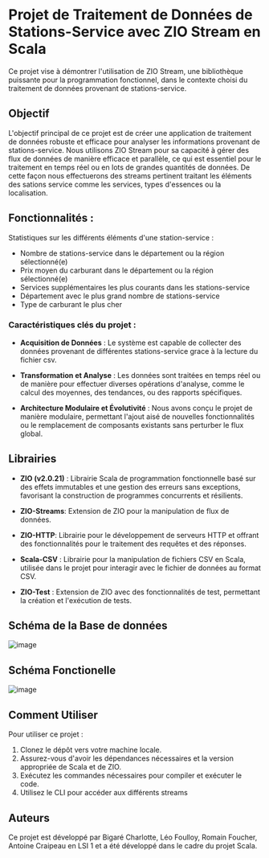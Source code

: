 # Projet de Traitement de Données de Stations-Service avec ZIO Stream en Scala

Ce projet vise à démontrer l'utilisation de ZIO Stream, une bibliothèque puissante pour la programmation fonctionnel, dans le contexte choisi du traitement de données provenant de stations-service.

## Objectif

L'objectif principal de ce projet est de créer une application de traitement de données robuste et efficace pour analyser les informations provenant de stations-service. Nous utilisons ZIO Stream pour sa capacité à gérer des flux de données de manière efficace et parallèle, ce qui est essentiel pour le traitement en temps réel ou en lots de grandes quantités de données.
De cette façon nous effectuerons des streams pertinent traitant les éléments des sations service comme les services, types d'essences ou la localisation.

## Fonctionnalités :

Statistiques sur les différents éléments d'une station-service :

- Nombre de stations-service dans le département ou la région sélectionné(e)
- Prix moyen du carburant dans le département ou la région sélectionné(e)
- Services supplémentaires les plus courants dans les stations-service
- Département avec le plus grand nombre de stations-service
- Type de carburant le plus cher

### Caractéristiques clés du projet :

- **Acquisition de Données** : Le système est capable de collecter des données provenant de différentes stations-service grace à la lecture du fichier csv.

- **Transformation et Analyse** : Les données sont traitées en temps réel ou de manière pour effectuer diverses opérations d'analyse, comme le calcul des moyennes, des tendances, ou des rapports spécifiques.

- **Architecture Modulaire et Évolutivité** : Nous avons conçu le projet de manière modulaire, permettant l'ajout aisé de nouvelles fonctionnalités ou le remplacement de composants existants sans perturber le flux global.

## Librairies

- **ZIO (v2.0.21)** : Librairie Scala de programmation fonctionnelle basé sur des effets immutables et une gestion des erreurs sans exceptions, favorisant la construction de programmes concurrents et résilients. 

- **ZIO-Streams**: Extension de ZIO pour la manipulation de flux de données.

- **ZIO-HTTP**: Librairie pour le développement de serveurs HTTP et offrant des fonctionnalités pour le traitement des requêtes et des réponses.

- **Scala-CSV** : Librairie pour la manipulation de fichiers CSV en Scala, utilisée dans le projet pour interagir avec le fichier de données au format CSV.

- **ZIO-Test** : Extension de ZIO avec des fonctionnalités de test, permettant la création et l'exécution de tests.


## Schéma de la Base de données 

![image](https://github.com/AntoineCraipeau/Scala-Zio-Project/assets/81164857/69a46063-36ff-4fd7-8682-541ca967a74b)


## Schéma Fonctionelle 

![image](https://github.com/AntoineCraipeau/Scala-Zio-Project/assets/81164857/88bbc42e-ab33-44eb-bfae-de2f554f7892)


## Comment Utiliser

Pour utiliser ce projet :

1. Clonez le dépôt vers votre machine locale.
2. Assurez-vous d'avoir les dépendances nécessaires et la version appropriée de Scala et de ZIO.
3. Exécutez les commandes nécessaires pour compiler et exécuter le code.
4. Utilisez le CLI pour accéder aux différents streams


## Auteurs

Ce projet est développé par Bigaré Charlotte, Léo Foulloy, Romain Foucher, Antoine Craipeau en LSI 1 et a été développé dans le cadre du projet Scala.

